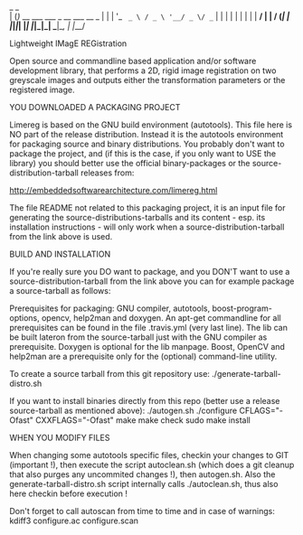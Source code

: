  _ _                               
| (_)_ __ ___   ___ _ __ ___  __ _ 
| | | '_ ` _ \ / _ \ '__/ _ \/ _` |
| | | | | | | |  __/ | |  __/ (_| |
|_|_|_| |_| |_|\___|_|  \___|\__, |
                             |___/ 

Lightweight IMagE REGistration

Open source and commandline based application and/or software development library, that performs a 2D, rigid
image registration on two greyscale images and outputs either the transformation parameters or the registered
image.

YOU DOWNLOADED A PACKAGING PROJECT

Limereg is based on the GNU build environment (autotools). This file here is NO part of the release distribution.
Instead it is the autotools environment for packaging source and binary distributions. You probably don't
want to package the project, and (if this is the case, if you only want to USE the library) you should better
use the official binary-packages or the source-distribution-tarball releases from:

  http://embeddedsoftwarearchitecture.com/limereg.html

The file README not related to this packaging project, it is an input file for generating the
source-distributions-tarballs and its content - esp. its installation instructions - will only work when
a source-distribution-tarball from the link above is used.

BUILD AND INSTALLATION

If you're really sure you DO want to package, and you DON'T want to use a source-distribution-tarball from the
link above you can for example package a source-tarball as follows:

Prerequisites for packaging:
GNU compiler, autotools, boost-program-options, opencv, help2man and doxygen.
An apt-get commandline for all prerequisites can be found in the file .travis.yml (very last line).
The lib can be built lateron from the source-tarball just with the GNU compiler as prerequisite.
Doxygen is optional for the lib manpage. Boost, OpenCV and help2man are a prerequisite only for the
(optional) command-line utility.

To create a source tarball from this git repository use:
 ./generate-tarball-distro.sh

If you want to install binaries directly from this repo (better use a release source-tarball as mentioned above):
 ./autogen.sh
 ./configure CFLAGS="-Ofast" CXXFLAGS="-Ofast"
 make
 make check
 sudo make install

WHEN YOU MODIFY FILES

When changing some autotools specific files, checkin your changes to GIT (important !), then execute the script
autoclean.sh (which does a git cleanup that also purges any uncommited changes !), then autogen.sh. Also the
generate-tarball-distro.sh script internally calls ./autoclean.sh, thus also here checkin before execution !

Don't forget to call autoscan from time to time and in case of warnings: kdiff3 configure.ac configure.scan 
